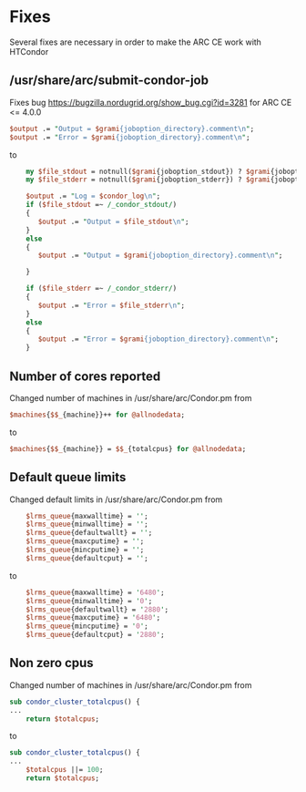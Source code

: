 # Fixes
Several fixes are necessary in order to make the ARC CE work with HTCondor

## /usr/share/arc/submit-condor-job
Fixes bug https://bugzilla.nordugrid.org/show_bug.cgi?id=3281 for ARC CE <= 4.0.0
```perl
$output .= "Output = $grami{joboption_directory}.comment\n";
$output .= "Error = $grami{joboption_directory}.comment\n";
```
to
```perl
    my $file_stdout = notnull($grami{joboption_stdout}) ? $grami{joboption_stdout} : $grami{joboption_directory}.".comment";
    my $file_stderr = notnull($grami{joboption_stderr}) ? $grami{joboption_stderr} : $grami{joboption_directory}.".comment";

    $output .= "Log = $condor_log\n";
    if ($file_stdout =~ /_condor_stdout/)
    {
       $output .= "Output = $file_stdout\n";
    }
    else
    {
       $output .= "Output = $grami{joboption_directory}.comment\n";

    }

    if ($file_stderr =~ /_condor_stderr/)
    {
       $output .= "Error = $file_stderr\n";
    }
    else
    {
       $output .= "Error = $grami{joboption_directory}.comment\n";
    }
```

## Number of cores reported
Changed number of machines in /usr/share/arc/Condor.pm from
```perl
$machines{$$_{machine}}++ for @allnodedata;
```
to
```perl
$machines{$$_{machine}} = $$_{totalcpus} for @allnodedata;
```

## Default queue limits
Changed default limits in /usr/share/arc/Condor.pm from
```perl
    $lrms_queue{maxwalltime} = '';
    $lrms_queue{minwalltime} = '';
    $lrms_queue{defaultwallt} = '';
    $lrms_queue{maxcputime} = '';
    $lrms_queue{mincputime} = '';
    $lrms_queue{defaultcput} = '';
```
to
```perl
    $lrms_queue{maxwalltime} = '6480';
    $lrms_queue{minwalltime} = '0';
    $lrms_queue{defaultwallt} = '2880';
    $lrms_queue{maxcputime} = '6480';
    $lrms_queue{mincputime} = '0';
    $lrms_queue{defaultcput} = '2880';
```

## Non zero cpus
Changed number of machines in /usr/share/arc/Condor.pm from
```perl
sub condor_cluster_totalcpus() {
...
    return $totalcpus;
```
to
```perl
sub condor_cluster_totalcpus() {
...
    $totalcpus ||= 100;
    return $totalcpus;
```

